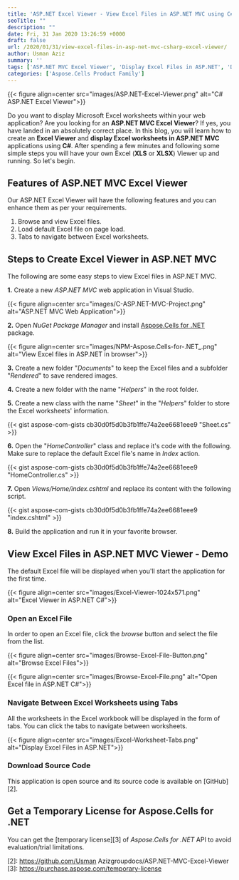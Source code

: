 ```yaml
---
title: 'ASP.NET Excel Viewer - View Excel Files in ASP.NET MVC using C#'
seoTitle: ""
description: ""
date: Fri, 31 Jan 2020 13:26:59 +0000
draft: false
url: /2020/01/31/view-excel-files-in-asp-net-mvc-csharp-excel-viewer/
author: Usman Aziz
summary: ''
tags: ['ASP.NET MVC Excel Viewer', 'Display Excel Files in ASP.NET', 'Display Excel Sheets in ASP.NET Web Page', 'Excel Viewer', 'Excel Viewer in ASP.NET MVC', 'Excel file viewer']
categories: ['Aspose.Cells Product Family']
---
```




{{< figure align=center src="images/ASP.NET-Excel-Viewer.png" alt="C# ASP.NET Excel Viewer">}}


Do you want to display Microsoft Excel worksheets within your web application? Are you looking for an **ASP.NET MVC Excel Viewer**? If yes, you have landed in an absolutely correct place. In this blog, you will learn how to create an **Excel Viewer** and **display Excel worksheets in ASP.NET MVC** applications using **C#**. After spending a few minutes and following some simple steps you will have your own Excel (**XLS** or **XLSX**) Viewer up and running. So let's begin.

## Features of ASP.NET MVC Excel Viewer

Our ASP.NET Excel Viewer will have the following features and you can enhance them as per your requirements.

1.  Browse and view Excel files.
2.  Load default Excel file on page load.
3.  Tabs to navigate between Excel worksheets.

## Steps to Create Excel Viewer in ASP.NET MVC

The following are some easy steps to view Excel files in ASP.NET MVC.

**1.** Create a new _ASP.NET MVC_ web application in Visual Studio.



{{< figure align=center src="images/C-ASP.NET-MVC-Project.png" alt="ASP.NET MVC Web Application">}}


**2.** Open _NuGet Package Manager_ and install [Aspose.Cells for .NET][1] package.



{{< figure align=center src="images/NPM-Aspose.Cells-for-.NET_.png" alt="View Excel files in ASP.NET in browser">}}


**3.** Create a new folder "_Documents_" to keep the Excel files and a subfolder "_Rendered_" to save rendered images.

**4.** Create a new folder with the name "_Helpers_" in the root folder.

**5.** Create a new class with the name "_Sheet_" in the "_Helpers_" folder to store the Excel worksheets' information.

{{< gist aspose-com-gists cb30d0f5d0b3fb1ffe74a2ee6681eee9 "Sheet.cs" >}}

**6.** Open the "_HomeController_" class and replace it's code with the following. Make sure to replace the default Excel file's name in _Index_ action.

{{< gist aspose-com-gists cb30d0f5d0b3fb1ffe74a2ee6681eee9 "HomeController.cs" >}}

**7.** Open _Views/Home/index.cshtml_ and replace its content with the following script.

{{< gist aspose-com-gists cb30d0f5d0b3fb1ffe74a2ee6681eee9 "index.cshtml" >}}

**8.** Build the application and run it in your favorite browser.

## View Excel Files in ASP.NET MVC Viewer - Demo

The default Excel file will be displayed when you'll start the application for the first time.



{{< figure align=center src="images/Excel-Viewer-1024x571.png" alt="Excel Viewer in ASP.NET C#">}}


### Open an Excel File

In order to open an Excel file, click the _browse_ button and select the file from the list.



{{< figure align=center src="images/Browse-Excel-File-Button.png" alt="Browse Excel Files">}}




{{< figure align=center src="images/Browse-Excel-File.png" alt="Open Excel file in ASP.NET C#">}}


### Navigate Between Excel Worksheets using Tabs

All the worksheets in the Excel workbook will be displayed in the form of tabs. You can click the tabs to navigate between worksheets.



{{< figure align=center src="images/Excel-Worksheet-Tabs.png" alt="Display Excel Files in ASP.NET">}}


### Download Source Code

This application is open source and its source code is available on [GitHub][2].

## Get a Temporary License for Aspose.Cells for .NET

You can get the [temporary license][3] of _Aspose.Cells for .NET_ API to avoid evaluation/trial limitations.




[1]: https://products.aspose.com/cells/net
[2]: https://github.com/Usman Azizgroupdocs/ASP.NET-MVC-Excel-Viewer
[3]: https://purchase.aspose.com/temporary-license






